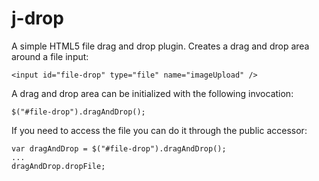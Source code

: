 # j-drop

A simple HTML5 file drag and drop plugin. Creates a drag and drop area around a file input:

    <input id="file-drop" type="file" name="imageUpload" />

A drag and drop area can be initialized with the following invocation:

    $("#file-drop").dragAndDrop();

If you need to access the file you can do it through the public accessor:

    var dragAndDrop = $("#file-drop").dragAndDrop();
    ...
    dragAndDrop.dropFile;
